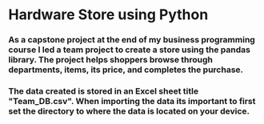 # Hardware Store using Python

### As a capstone project at the end of my business programming course I led a team project to create a store using the pandas library. The project helps shoppers browse through departments, items, its price, and completes the purchase.

### The data created is stored in an Excel sheet title "Team_DB.csv". When importing the data its important to first set the directory to where the data is located on your device.
